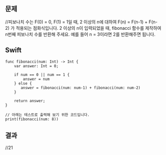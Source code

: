 ## 문제
//피보나치 수는 F(0) = 0, F(1) = 1일 때, 2 이상의 n에 대하여 F(n) = F(n-1) + F(n-2) 가 적용되는 점화식입니다. 2 이상의 n이 입력되었을 때, fibonacci 함수를 제작하여 n번째 피보나치 수를 반환해 주세요. 예를 들어 n = 3이라면 2를 반환해주면 됩니다.

## Swift
```
func fibonacci(num: Int) -> Int {
    var answer: Int = 0;
    
    if num == 0 || num == 1 {
        answer = num
    } else {
       answer = fibonacci(num: num-1) + fibonacci(num: num-2)
    }
    
    return answer;
}

// 아래는 테스트로 출력해 보기 위한 코드입니다.
print(fibonacci(num: 8))
```

## 결과
//21